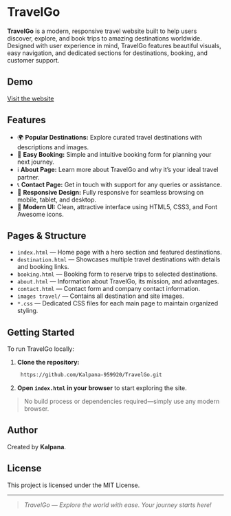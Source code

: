 ﻿# TravelGo

**TravelGo** is a modern, responsive travel website built to help users discover, explore, and book trips to amazing destinations worldwide. Designed with user experience in mind, TravelGo features beautiful visuals, easy navigation, and dedicated sections for destinations, booking, and customer support.

## Demo

[Visit the website](https://kalpana-959920.github.io/TravelGo/) 

## Features

- 🌍 **Popular Destinations:** Explore curated travel destinations with descriptions and images.
- 📝 **Easy Booking:** Simple and intuitive booking form for planning your next journey.
- ℹ️ **About Page:** Learn more about TravelGo and why it’s your ideal travel partner.
- 📞 **Contact Page:** Get in touch with support for any queries or assistance.
- 📱 **Responsive Design:** Fully responsive for seamless browsing on mobile, tablet, and desktop.
- 🎨 **Modern UI:** Clean, attractive interface using HTML5, CSS3, and Font Awesome icons.

## Pages & Structure

- `index.html` — Home page with a hero section and featured destinations.
- `destination.html` — Showcases multiple travel destinations with details and booking links.
- `booking.html` — Booking form to reserve trips to selected destinations.
- `about.html` — Information about TravelGo, its mission, and advantages.
- `contact.html` — Contact form and company contact information.
- `images travel/` — Contains all destination and site images.
- `*.css` — Dedicated CSS files for each main page to maintain organized styling.

## Getting Started

To run TravelGo locally:

1. **Clone the repository:**
   ```bash
    https://github.com/Kalpana-959920/TravelGo.git
   ```
2. **Open `index.html` in your browser** to start exploring the site.

> No build process or dependencies required—simply use any modern browser.

## Author

Created by **Kalpana**.

## License

This project is licensed under the MIT License.

---

> _TravelGo — Explore the world with ease. Your journey starts here!_

